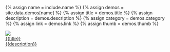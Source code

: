 <!-- {% assign page = site.works | where:"title", include.title | first %} -->

{% assign name = include.name %}
{% assign demos = site.data.demos[name] %}
{% assign title = demos.title %}
{% assign description = demos.description %}
{% assign category = demos.category %}
{% assign link = demos.link %}
{% assign thumb = demos.thumb %}


<div class="project {{category}}">
	<a href="{{link}}">
		<img src="{{thumb}}">
		<div class="overlay">
			<div class="overlay_title">
				{{title}}
			</div>
<!-- 		<div class="overlay_description">
				{{description}}
			</div> -->
			<div class="overlay_summary">
				{{description}}
			</div>
		</div>
	</a>
</div>


